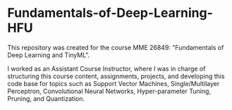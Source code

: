 # Fundamentals-of-Deep-Learning-HFU

This repository was created for the course MME 26849: "Fundamentals of Deep Learning and TinyML". 

I worked as an Assistant Course Instructor, where I was in charge of structuring this course content, assignments, projects, and developing this code base for topics such as Support Vector Machines, Single/Multilayer Perceptron, Convolutional Neural Networks, Hyper-parameter Tuning, Pruning, and Quantization. 

